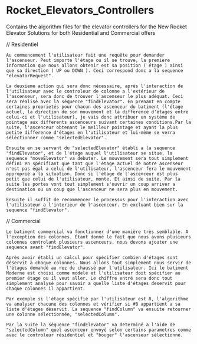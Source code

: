 # Rocket_Elevators_Controllers

Contains the algorithm files for the elevator controllers for the New Rocket Elevator Solutions for both Residential and Commercial offers

// Residentiel 

    Au commencement l'utilisateur fait une requête pour demander l'ascenseur. Peut importe l'étage ou il se trouve, la premiere information que nous allons obtenir est sa position ( étage ) ainsi que sa direction ( UP ou DOWN ). Ceci correspond donc a la sequence "elevatorRequest".

    La deuxieme action qui sera donc nécessaire, après l'interaction de l'utilisateur avec le controleur de colonne a l'extérieur de l'ascenseur, sera donc de trouver l'ascenseur le plus adéquat. Ceci sera réalisé avec la séquence "findElevator". En prenant en compte certaines proprietés pour chacun des ascenceur du batiment (l'étage actuel, la direction de son mouvement et la difference d'étages entre celui-ci et l'utilisateur), je vais donc attribuer un système de pointage aux differents ascenceurs suivant certaines conditions.Par la suite, l'ascenceur obtenant le meilleur pointage et ayant la plus petite difference d'étages en l'utilisateur et lui-mème se verra séléctionner comme "selectedElevator". 

    Ensuite en se servant du "selectedElevator" établi a la sequence "findElevator", et de l'étage auquel l'utilisateur se situe, la sequence "moveElevator" va debuter. Le mouvement sera tout simplement défini en spécifiant que tant que l'étage actuel de notre ascenseur n'est pas égal a celui de l'utilisateur, l'ascenceur fera le mouvement approprié a la situation. Donc si l'étage de l'ascenceur est plus petit que celui de l'utilisateur, monte. Et ainsi de suite. Par la suite les portes vont tout simplement s'ouvrir un coup arriver a destination ou un coup que l'ascenceur ne sera plus en mouvement.

    Ensuite il suffit de recommencer le processus pour l'interaction avec l'utilisateur a l'interieur de l'ascenceur. En excluant bien sur la sequence "findElevator". 


// Commercial 

    Le batiment commercial va fonctionner d'une manière très semblable. A l'exception des colonnes. Étant donné le fait que nous avons plusieurs colonnes controlant plusieurs ascenceurs, nous devons ajouter une sequence avant "findElevator". 

    Après avoir établi un calcul pour spécifier combien d'étages sont déservit a chaque colonnes. Nous allons tout simplement nous servir de l'étages demandé au rez de chaussé par l'utilisateur. Ici le batiment Moderne est choisi comme modele et l'utilisateur doit spécifier au premier étage ou il veut aller. Le chiffre entré sera donc tout simplement analysé pour savoir a quelle liste d'étages deservit pour chaque colonnes il appartient. 

    Par exemple si l'étage spécifié par l'utilisateur est 8, l'algorithme va analyser chacune des colonnes et vérifier si #8 appartient a sa liste d'étages déservit. La sequence "findColumn" va ensuite retourner une colonne sélectionnée, "selectedColumn".

    Par la suite la séquence "findElevator" va determiné a l'aide de "selectedColumn" quel ascenceur envoyé selon certains parametres comme avec le controleur résidentiel et "bouger" l'ascenseur sélectionné. 